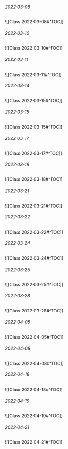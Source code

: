 
###### 2022-03-08

![[Class 2022-03-08#^TOC]]

###### 2022-03-10

![[Class 2022-03-10#^TOC]]

###### 2022-03-11

![[Class 2022-03-11#^TOC]]

###### 2022-03-14

![[Class 2022-03-15#^TOC]]

###### 2022-03-15

![[Class 2022-03-15#^TOC]]

###### 2022-03-17

![[Class 2022-03-17#^TOC]]

###### 2022-03-18

![[Class 2022-03-18#^TOC]]

###### 2022-03-21

![[Class 2022-03-21#^TOC]]

###### 2022-03-22

![[Class 2022-03-22#^TOC]]

###### 2022-03-24

![[Class 2022-03-24#^TOC]]

###### 2022-03-25

![[Class 2022-03-25#^TOC]]

###### 2022-03-28

![[Class 2022-03-28#^TOC]]

###### 2022-04-05
![[Class 2022-04-05#^TOC]]

###### 2022-04-08
![[Class 2022-04-08#^TOC]]

###### 2022-04-18
![[Class 2022-04-18#^TOC]]

###### 2022-04-19
![[Class 2022-04-19#^TOC]]
###### 2022-04-21
![[Class 2022-04-21#^TOC]]

